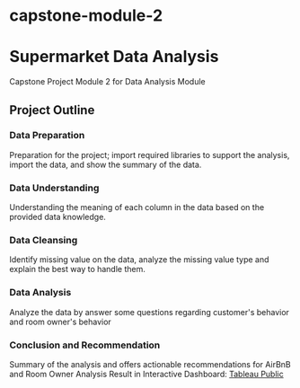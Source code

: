 # capstone-module-2

# Supermarket Data Analysis

Capstone Project Module 2 for Data Analysis Module

## Project Outline

### Data Preparation

Preparation for the project; import required libraries to support the analysis, import the data, and show the summary of the data.

### Data Understanding

Understanding the meaning of each column in the data based on the provided data knowledge.

### Data Cleansing

Identify missing value on the data, analyze the missing value type and explain the best way to handle them.

### Data Analysis

Analyze the data by answer some questions regarding customer's behavior and room owner's behavior

### Conclusion and Recommendation

Summary of the analysis and offers actionable recommendations for AirBnB and Room Owner
Analysis Result in Interactive Dashboard: [Tableau Public]([https://public.tableau.com/views/PurwadhikaCapstoneModule2/AirBnBStory?:language=en-GB&:sid=&:redirect=auth&:display_count=n&:origin=viz_share_link](https://public.tableau.com/views/SupermarketCustomersDashboard_17309010679980/Dashboard1?:language=en-US&:sid=&:redirect=auth&:display_count=n&:origin=viz_share_link))



